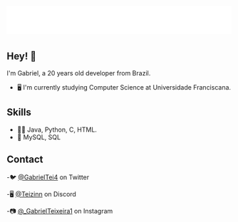 <h1 align="center">
  <img src="https://github.com/Teizinn/Teizinn/blob/main/name.svg" alt="Gabriel Teixeira" />
</h1>

## Hey! 👋
I'm Gabriel, a 20 years old developer from Brazil.

- 🖥️ I'm currently studying Computer Science at Universidade Franciscana.

## Skills
- 👨‍💻 Java, Python, C, HTML.
- 💽 MySQL, SQL

## Contact
-🐦 [@GabrielTei4](https://twitter.com/gabrieltei4) on Twitter

-🖥️ [@Teizinn](https://discord.com/) on Discord

-📷 [@_GabrielTeixeira1](https://instagram.com/_gabrielteixeira1) on Instagram
